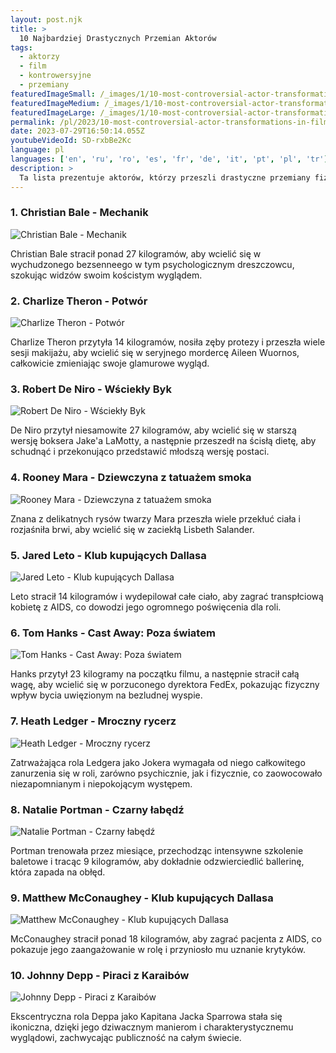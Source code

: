 ```yaml
---
layout: post.njk
title: >
  10 Najbardziej Drastycznych Przemian Aktorów
tags:
  - aktorzy
  - film
  - kontrowersyjne
  - przemiany
featuredImageSmall: /_images/1/10-most-controversial-actor-transformations-in-film-history-cover-pl-small.webp
featuredImageMedium: /_images/1/10-most-controversial-actor-transformations-in-film-history-cover-pl-medium.webp
featuredImageLarge: /_images/1/10-most-controversial-actor-transformations-in-film-history-cover-pl-large.webp
permalink: /pl/2023/10-most-controversial-actor-transformations-in-film-history.html
date: 2023-07-29T16:50:14.055Z
youtubeVideoId: SD-rxbBe2Kc
language: pl
languages: ['en', 'ru', 'ro', 'es', 'fr', 'de', 'it', 'pt', 'pl', 'tr']
description: >
  Ta lista prezentuje aktorów, którzy przeszli drastyczne przemiany fizyczne dla swoich ról filmowych, zostawiając publiczność w szoku i wywołując debaty na temat tego, jak daleko aktorzy sięgają dla swojego zawodu.
---
```


### 1. Christian Bale - Mechanik

![Christian Bale - Mechanik](/_images/e/ec55ba9d20ba4f429d37c648d5c2a55c-medium.webp)

Christian Bale stracił ponad 27 kilogramów, aby wcielić się w wychudzonego bezsenneego w tym psychologicznym dreszczowcu, szokując widzów swoim kościstym wyglądem.

### 2. Charlize Theron - Potwór

![Charlize Theron - Potwór](/_images/9/93644eb474260b7e567c5729df17e215-medium.webp)

Charlize Theron przytyła 14 kilogramów, nosiła zęby protezy i przeszła wiele sesji makijażu, aby wcielić się w seryjnego mordercę Aileen Wuornos, całkowicie zmieniając swoje glamurowe wygląd.

### 3. Robert De Niro - Wściekły Byk

![Robert De Niro - Wściekły Byk](/_images/3/3e2d17d0943edff2b4c05faa971584b3-medium.webp)

De Niro przytył niesamowite 27 kilogramów, aby wcielić się w starszą wersję boksera Jake'a LaMotty, a następnie przeszedł na ścisłą dietę, aby schudnąć i przekonująco przedstawić młodszą wersję postaci.

### 4. Rooney Mara - Dziewczyna z tatuażem smoka

![Rooney Mara - Dziewczyna z tatuażem smoka](/_images/0/0f7ea63430fa79f2e642ed20edff03cc-medium.webp)

Znana z delikatnych rysów twarzy Mara przeszła wiele przekłuć ciała i rozjaśniła brwi, aby wcielić się w zaciekłą Lisbeth Salander.

### 5. Jared Leto - Klub kupujących Dallasa

![Jared Leto - Klub kupujących Dallasa](/_images/a/ad5acb58a389268f9f1c72e8811ef674-medium.webp)

Leto stracił 14 kilogramów i wydepilował całe ciało, aby zagrać transpłciową kobietę z AIDS, co dowodzi jego ogromnego poświęcenia dla roli.

### 6. Tom Hanks - Cast Away: Poza światem

![Tom Hanks - Cast Away: Poza światem](/_images/8/83633588faf0efe2d2a82b9b3f84653d-medium.webp)

Hanks przytył 23 kilogramy na początku filmu, a następnie stracił całą wagę, aby wcielić się w porzuconego dyrektora FedEx, pokazując fizyczny wpływ bycia uwięzionym na bezludnej wyspie.

### 7. Heath Ledger - Mroczny rycerz

![Heath Ledger - Mroczny rycerz](/_images/2/2e7c9d833d0a843e46c66aeae0452afe-medium.webp)

Zatrważająca rola Ledgera jako Jokera wymagała od niego całkowitego zanurzenia się w roli, zarówno psychicznie, jak i fizycznie, co zaowocowało niezapomnianym i niepokojącym występem.

### 8. Natalie Portman - Czarny łabędź

![Natalie Portman - Czarny łabędź](/_images/a/a322436e87ad4051ad7cb2632bf77396-medium.webp)

Portman trenowała przez miesiące, przechodząc intensywne szkolenie baletowe i tracąc 9 kilogramów, aby dokładnie odzwierciedlić ballerinę, która zapada na obłęd.

### 9. Matthew McConaughey - Klub kupujących Dallasa

![Matthew McConaughey - Klub kupujących Dallasa](/_images/a/a421525fc4c226a77d28db01d19df912-medium.webp)

McConaughey stracił ponad 18 kilogramów, aby zagrać pacjenta z AIDS, co pokazuje jego zaangażowanie w rolę i przyniosło mu uznanie krytyków.

### 10. Johnny Depp - Piraci z Karaibów

![Johnny Depp - Piraci z Karaibów](/_images/a/afca1a3442cae0b27dd6014b81669414-medium.webp)

Ekscentryczna rola Deppa jako Kapitana Jacka Sparrowa stała się ikoniczna, dzięki jego dziwacznym manierom i charakterystycznemu wyglądowi, zachwycając publiczność na całym świecie.

